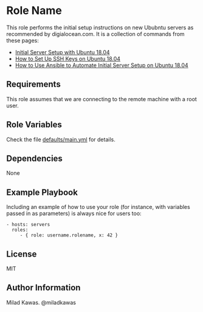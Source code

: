 Role Name
=========

This role performs the initial setup instructions on new Ububntu servers as recommended by digialocean.com. It is a collection of commands from these pages:

- [Initial Server Setup with Ubuntu 18.04](https://www.digitalocean.com/community/tutorials/initial-server-setup-with-ubuntu-18-04)
- [How to Set Up SSH Keys on Ubuntu 18.04](https://www.digitalocean.com/community/tutorials/how-to-set-up-ssh-keys-on-ubuntu-1804)
- [How to Use Ansible to Automate Initial Server Setup on Ubuntu 18.04](https://www.digitalocean.com/community/tutorials/how-to-use-ansible-to-automate-initial-server-setup-on-ubuntu-18-04)

Requirements
------------

This role assumes that we are connecting to the remote machine with a root user.

Role Variables
--------------

Check the file [defaults/main.yml](./defaults/main.yml) for details.

Dependencies
------------

None

Example Playbook
----------------

Including an example of how to use your role (for instance, with variables passed in as parameters) is always nice for users too:

    - hosts: servers
      roles:
         - { role: username.rolename, x: 42 }

License
-------

MIT

Author Information
------------------

Milad Kawas. @miladkawas
